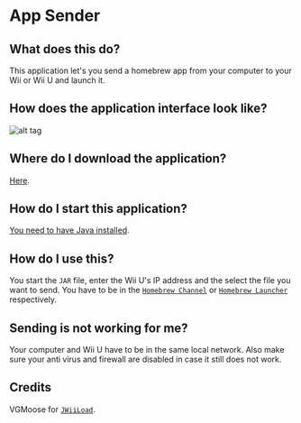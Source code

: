 # App Sender

## What does this do?
This application let's you send a homebrew app from your computer to your Wii or Wii U and launch it.

## How does the application interface look like?
![alt tag](http://fs5.directupload.net/images/161022/g5n698ux.png)

## Where do I download the application?
[Here](App%20Sender.jar?raw=true).

## How do I start this application?
[You need to have Java installed](https://www.youtube.com/watch?v=t58ZrfkI2PM).

## How do I use this?
You start the `JAR` file, enter the Wii U's IP address and the select the file you want to send. You have to be in the [`Homebrew Channel`](http://wiibrew.org/wiki/Homebrew_Channel) or [`Homebrew Launcher`](https://gbatemp.net/threads/homebrew-launcher-for-wiiu.416905/) respectively.

## Sending is not working for me?
Your computer and Wii U have to be in the same local network. Also make sure your anti virus and firewall are disabled in case it still does not work.

## Credits
VGMoose for [`JWiiLoad`](https://code.google.com/archive/p/jwiiload/downloads).